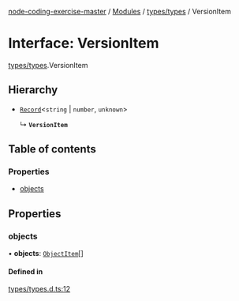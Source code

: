 [node-coding-exercise-master](../README.md) / [Modules](../modules.md) / [types/types](../modules/types_types.md) / VersionItem

# Interface: VersionItem

[types/types](../modules/types_types.md).VersionItem

## Hierarchy

- [`Record`]( https://www.typescriptlang.org/docs/handbook/utility-types.html#recordkeys-type )<`string` \| `number`, `unknown`\>

  ↳ **`VersionItem`**

## Table of contents

### Properties

- [objects](types_types.VersionItem.md#objects)

## Properties

### objects

• **objects**: [`ObjectItem`](types_types.ObjectItem.md)[]

#### Defined in

[types/types.d.ts:12](https://github.com/okas/node-coding-exercise-master/blob/cfe0ead/types/types.d.ts#L12)
